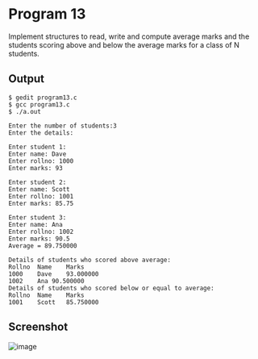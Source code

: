 # Program 13

Implement structures to read, write and compute average marks and the students scoring above and below the average marks for a class of N students.

## Output

```shell
$ gedit program13.c
$ gcc program13.c
$ ./a.out

Enter the number of students:3
Enter the details:

Enter student 1:
Enter name: Dave 
Enter rollno: 1000
Enter marks: 93

Enter student 2:
Enter name: Scott
Enter rollno: 1001
Enter marks: 85.75

Enter student 3:
Enter name: Ana 
Enter rollno: 1002
Enter marks: 90.5
Average = 89.750000

Details of students who scored above average:
Rollno	Name	Marks
1000	Dave	93.000000 
1002	Ana	90.500000 
Details of students who scored below or equal to average:
Rollno	Name	Marks
1001	Scott	85.750000 

```

## Screenshot
![image](https://user-images.githubusercontent.com/44167922/50140963-4bcfbc00-02cc-11e9-80b2-4f0aac86a280.png)
